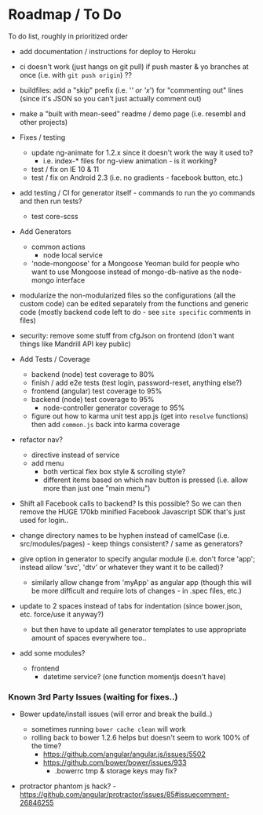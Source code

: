 # Roadmap / To Do

To do list, roughly in prioritized order

- add documentation / instructions for deploy to Heroku

- ci doesn't work (just hangs on git pull) if push master & yo branches at once (i.e. with `git push origin`) ??

- buildfiles: add a "skip" prefix (i.e. '_' or 'x_') for "commenting out" lines (since it's JSON so you can't just actually comment out)

- make a "built with mean-seed" readme / demo page (i.e. resembl and other projects)

- Fixes / testing
	- update ng-animate for 1.2.x since it doesn't work the way it used to?
		- i.e. index-* files for ng-view animation - is it working?
	- test / fix on IE 10 & 11
	- test / fix on Android 2.3 (i.e. no gradients - facebook button, etc.)

- add testing / CI for generator itself - commands to run the yo commands and then run tests?
	- test core-scss
	
- Add Generators
	- common actions
		- node local service
	- 'node-mongoose' for a Mongoose Yeoman build for people who want to use Mongoose instead of mongo-db-native as the node-mongo interface

- modularize the non-modularized files so the configurations (all the custom code) can be edited separately from the functions and generic code (mostly backend code left to do - see `site specific` comments in files)

- security: remove some stuff from cfgJson on frontend (don't want things like Mandrill API key public)

- Add Tests / Coverage
	- backend (node) test coverage to 80%
	- finish / add e2e tests (test login, password-reset, anything else?)
	- frontend (angular) test coverage to 95%
	- backend (node) test coverage to 95%
		- node-controller generator coverage to 95%
	- figure out how to karma unit test app.js (get into `resolve` functions) then add `common.js` back into karma coverage

- refactor nav?
	- directive instead of service
	- add menu
		- both vertical flex box style & scrolling style?
		- different items based on which nav button is pressed (i.e. allow more than just one "main menu")
			
- Shift all Facebook calls to backend? Is this possible? So we can then remove the HUGE 170kb minified Facebook Javascript SDK that's just used for login..

- change directory names to be hyphen instead of camelCase (i.e. src/modules/pages) - keep things consistent? / same as generators?
	
- give option in generator to specify angular module (i.e. don't force 'app'; instead allow 'svc', 'dtv' or whatever they want it to be called)?
	- similarly allow change from 'myApp' as angular app (though this will be more difficult and require lots of changes - in .spec files, etc.)

- update to 2 spaces instead of tabs for indentation (since bower.json, etc. force/use it anyway?)
	- but then have to update all generator templates to use appropriate amount of spaces everywhere too..

- add some modules?
	- frontend
		- datetime service? (one function momentjs doesn't have)

		
### Known 3rd Party Issues (waiting for fixes..)

- Bower update/install issues (will error and break the build..)
	- sometimes running `bower cache clean` will work
	- rolling back to bower 1.2.6 helps but doesn't seem to work 100% of the time?
		- https://github.com/angular/angular.js/issues/5502
		- https://github.com/bower/bower/issues/933
			- .bowerrc tmp & storage keys may fix?

- protractor phantom js hack? - https://github.com/angular/protractor/issues/85#issuecomment-26846255
	